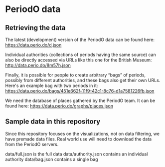 # PeriodO data

## Retrieving the data
The latest (development) version of the PeriodO data can be found here:
https://data.perio.do/d.json

Individual authorities (collections of periods having the same source) can also be directly accessed via URLs like this one for the British
Museum:
http://data.perio.do/8m57h.json

Finally, it is possible for people to create arbitrary “bags” of periods, possibly from different authorities, and these bags also get their own URLs. Here's an example bag with two periods in it:
https://data.perio.do/bags/451e662f-11f9-42c1-8c76-d1a7581226fb.json

We need the database of places gathered by the PeriodO team. It can be found here:
https://data.perio.do/graphs/places.json

## Sample data in this repository
Since this repository focuses on the visualizations, not on data filtering, we have premade data files. Real world use will need to download the data from the PeriodO servers.

data/full.json is the full data
data/authority.json contains an individual authority
data/bag.json contains a single bag
